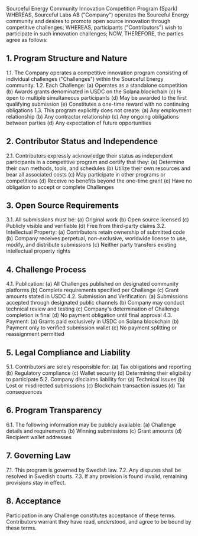 Sourceful Energy Community Innovation Competition Program (Spark)
WHEREAS, Sourceful Labs AB ("Company") operates the Sourceful Energy community and desires to promote open source innovation through competitive challenges;
WHEREAS, participants ("Contributors") wish to participate in such innovation challenges;
NOW, THEREFORE, the parties agree as follows:
## 1. Program Structure and Nature
1.1. The Company operates a competitive innovation program consisting of individual challenges ("Challenges") within the Sourceful Energy community.
1.2. Each Challenge:
   (a) Operates as a standalone competition
   (b) Awards grants denominated in USDC on the Solana blockchain
   (c) Is open to multiple simultaneous participants
   (d) May be awarded to the first qualifying submission
   (e) Constitutes a one-time reward with no continuing obligations
1.3. This program explicitly does not create:
   (a) Any employment relationship
   (b) Any contractor relationship
   (c) Any ongoing obligations between parties
   (d) Any expectation of future opportunities
## 2. Contributor Status and Independence
2.1. Contributors expressly acknowledge their status as independent participants in a competitive program and certify that they:
   (a) Determine their own methods, tools, and schedules
   (b) Utilize their own resources and bear all associated costs
   (c) May participate in other programs or competitions
   (d) Receive no benefits beyond the one-time grant
   (e) Have no obligation to accept or complete Challenges
## 3. Open Source Requirements
3.1. All submissions must be:
   (a) Original work
   (b) Open source licensed
   (c) Publicly visible and verifiable
   (d) Free from third-party claims
3.2. Intellectual Property:
   (a) Contributors retain ownership of submitted code
   (b) Company receives perpetual, non-exclusive, worldwide license to use, modify, and distribute submissions
   (c) Neither party transfers existing intellectual property rights
## 4. Challenge Process
4.1. Publication:
   (a) All Challenges published on designated community platforms
   (b) Complete requirements specified per Challenge
   (c) Grant amounts stated in USDC
4.2. Submission and Verification:
   (a) Submissions accepted through designated public channels
   (b) Company may conduct technical review and testing
   (c) Company's determination of Challenge completion is final
   (d) No payment obligation until final approval
4.3. Payment:
   (a) Grants paid exclusively in USDC on Solana blockchain
   (b) Payment only to verified submission wallet
   (c) No payment splitting or reassignment permitted
## 5. Legal Compliance and Liability
5.1. Contributors are solely responsible for:
   (a) Tax obligations and reporting
   (b) Regulatory compliance
   (c) Wallet security
   (d) Determining their eligibility to participate
5.2. Company disclaims liability for:
   (a) Technical issues
   (b) Lost or misdirected submissions
   (c) Blockchain transaction issues
   (d) Tax consequences
## 6. Program Transparency
6.1. The following information may be publicly available:
   (a) Challenge details and requirements
   (b) Winning submissions
   (c) Grant amounts
   (d) Recipient wallet addresses
## 7. Governing Law
7.1. This program is governed by Swedish law.
7.2. Any disputes shall be resolved in Swedish courts.
7.3. If any provision is found invalid, remaining provisions stay in effect.
## 8. Acceptance
Participation in any Challenge constitutes acceptance of these terms. Contributors warrant they have read, understood, and agree to be bound by these terms.
